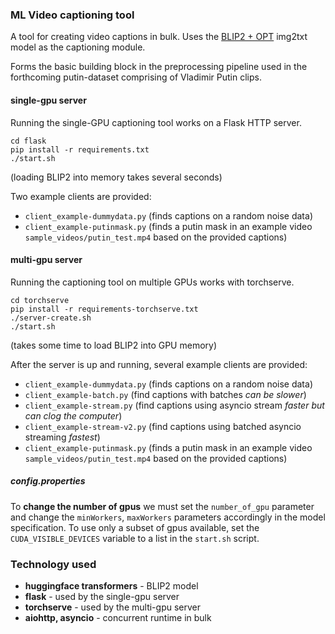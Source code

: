 ### ML Video captioning tool

A tool for creating video captions in bulk. Uses the [BLIP2 + OPT](https://huggingface.co/Salesforce/blip2-opt-2.7b) img2txt model as the captioning module.

Forms the basic building block in the preprocessing pipeline used in the forthcoming <a>putin-dataset</a> comprising of Vladimir Putin clips. 

#### single-gpu server

Running the single-GPU captioning tool works on a Flask HTTP server.
```
cd flask
pip install -r requirements.txt
./start.sh
```
(loading BLIP2 into memory takes several seconds)

Two example clients are provided: 
* `client_example-dummydata.py` (finds captions on a random noise data)
* `client_example-putinmask.py` (finds a putin mask in an example video `sample_videos/putin_test.mp4` based on the provided captions)

#### multi-gpu server

Running the captioning tool on multiple GPUs works with torchserve. 
```
cd torchserve
pip install -r requirements-torchserve.txt
./server-create.sh
./start.sh
```
(takes some time to load BLIP2 into GPU memory)

After the server is up and running, several example clients are provided:
* `client_example-dummydata.py` (finds captions on a random noise data)
* `client_example-batch.py` (find captions with batches *can be slower*)
* `client_example-stream.py` (find captions using asyncio stream *faster but can clog the computer*)
* `client_example-stream-v2.py` (find captions using batched asyncio streaming *fastest*)
* `client_example-putinmask.py` (finds a putin mask in an example video `sample_videos/putin_test.mp4` based on the provided captions)

##### config.properties

To **change the number of gpus** we must set the `number_of_gpu` parameter and change the `minWorkers`, `maxWorkers` parameters accordingly in the model specification. To use only a subset of gpus available, set the `CUDA_VISIBLE_DEVICES` variable to a list in the `start.sh` script.

### Technology used

* **huggingface transformers** - BLIP2 model
* **flask** - used by the single-gpu server
* **torchserve** - used by the multi-gpu server
* **aiohttp, asyncio** - concurrent runtime in bulk
